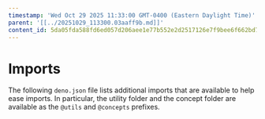 ```yaml
---
timestamp: 'Wed Oct 29 2025 11:33:00 GMT-0400 (Eastern Daylight Time)'
parent: '[[../20251029_113300.03aaff9b.md]]'
content_id: 5da05fda588fd6ed057d206aee1e77b552e2d2517126e7f9bee6f662bd7c0afe
---
```


# Imports

The following `deno.json` file lists additional imports that are available to help ease imports. In particular, the utility folder and the concept folder are available as the `@utils` and `@concepts` prefixes.
